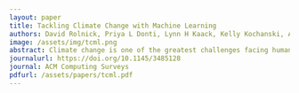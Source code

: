 ```yaml
---
layout: paper
title: Tackling Climate Change with Machine Learning
authors: David Rolnick, Priya L Donti, Lynn H Kaack, Kelly Kochanski, Alexandre Lacoste, Kris Sankaran, Andrew Slavin Ross, Nikola Milojevic-Dupont, Natasha Jaques, Anna Waldman-Brown, Alexandra Luccioni, Tegan Maharaj, Evan D Sherwin, S Karthik Mukkavilli, Konrad P Kording, Carla Gomes, Andrew Y Ng, Demis Hassabis, John C Platt, Felix Creutzig, Jennifer Chayes, Yoshua Bengio
image: /assets/img/tcml.png
abstract: Climate change is one of the greatest challenges facing humanity, and we, as machine learning experts, may wonder how we can help. Here we describe how machine learning can be a powerful tool in reducing greenhouse gas emissions and helping society adapt to a changing climate. From smart grids to disaster management, we identify high impact problems where existing gaps can be filled by machine learning, in collaboration with other fields. Our recommendations encompass exciting research questions as well as promising business opportunities. We call on the machine learning community to join the global effort against climate change.
journalurl: https://doi.org/10.1145/3485128
journal: ACM Computing Surveys
pdfurl: /assets/papers/tcml.pdf
---
```

